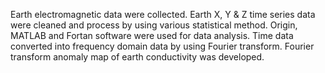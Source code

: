 Earth electromagnetic data were collected. Earth X, Y & Z time series data were cleaned and process by using various statistical method.
Origin, MATLAB and Fortan software were used for data analysis. Time data converted into frequency domain data by using Fourier transform.
Fourier transform anomaly map of earth conductivity was developed.
